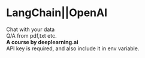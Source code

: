 # LangChain||OpenAI
Chat with your data <br>
Q/A from pdf,txt etc.<br>
**A course by deeplearning.ai**<br>
API key is required, and also include it in env variable.
